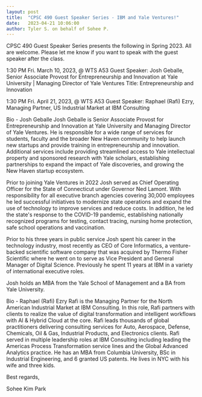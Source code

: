 ```yaml
---
layout: post
title:  "CPSC 490 Guest Speaker Series - IBM and Yale Ventures!"
date:   2023-04-21 10:06:00
author: Tyler S. on behalf of Sohee P.
---
```

CPSC 490 Guest Speaker Series presents the following in Spring 2023. All are welcome. Please let me know if you want to speak with the guest speaker after the class. 

1:30 PM  Fri. March 10, 2023, @ WTS A53
Guest Speaker:  Josh Geballe, Senior Associate Provost for Entrepreneurship and Innovation at Yale University | Managing Director of Yale Ventures
Title: Entrepreneurship and Innovation
 
1:30 PM  Fri. April 21, 2023, @ WTS A53
Guest Speaker: Raphael (Rafi) Ezry, Managing Partner, US Industrial Market at IBM Consulting


Bio - Josh Geballe
Josh Geballe is Senior Associate Provost for Entrepreneurship and Innovation at Yale University and Managing Director of Yale Ventures. He is responsible for a wide range of services for students, faculty and the broader New Haven community to help launch new startups and provide training in entrepreneurship and innovation. Additional services include providing streamlined access to Yale intellectual property and sponsored research with Yale scholars, establishing partnerships to expand the impact of Yale discoveries, and growing the New Haven startup ecosystem.  

Prior to joining Yale Ventures in 2022 Josh served as Chief Operating Officer for the State of Connecticut under Governor Ned Lamont.  With responsibility for all executive branch agencies covering 30,000 employees he led successful initiatives to modernize state operations and expand the use of technology to improve services and reduce costs. In addition, he led the state's response to the COVID-19 pandemic, establishing nationally recognized programs for testing, contact tracing, nursing home protection, safe school operations and vaccination.

Prior to his three years in public service Josh spent his career in the technology industry, most recently as CEO of Core Informatics, a venture-backed scientific software company that was acquired by Thermo Fisher Scientific where he went on to serve as Vice President and General Manager of Digital Science.  Previously he spent 11 years at IBM in a variety of international executive roles.

Josh holds an MBA from the Yale School of Management and a BA from Yale University.

Bio - Raphael (Rafi) Ezry
Rafi is the Managing Partner for the North American Industrial Market at IBM Consulting. In this role, Rafi partners with clients to realize the value of digital transformation and intelligent workflows with AI & Hybrid Cloud at the core. Rafi leads thousands of global practitioners delivering consulting services for Auto, Aerospace, Defense, Chemicals, Oil & Gas, Industrial Products, and Electronics clients. Rafi served in multiple leadership roles at IBM Consulting including leading the Americas Process Transformation service lines and the Global Advanced Analytics practice. He has an MBA from Columbia University, BSc in Industrial Engineering, and 6 granted US patents. He lives in NYC with his wife and three kids.

Best regards, 

Sohee Kim Park
